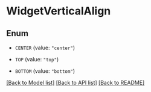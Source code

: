 # WidgetVerticalAlign

## Enum


* `CENTER` (value: `"center"`)

* `TOP` (value: `"top"`)

* `BOTTOM` (value: `"bottom"`)


[[Back to Model list]](../README.md#documentation-for-models) [[Back to API list]](../README.md#documentation-for-api-endpoints) [[Back to README]](../README.md)


